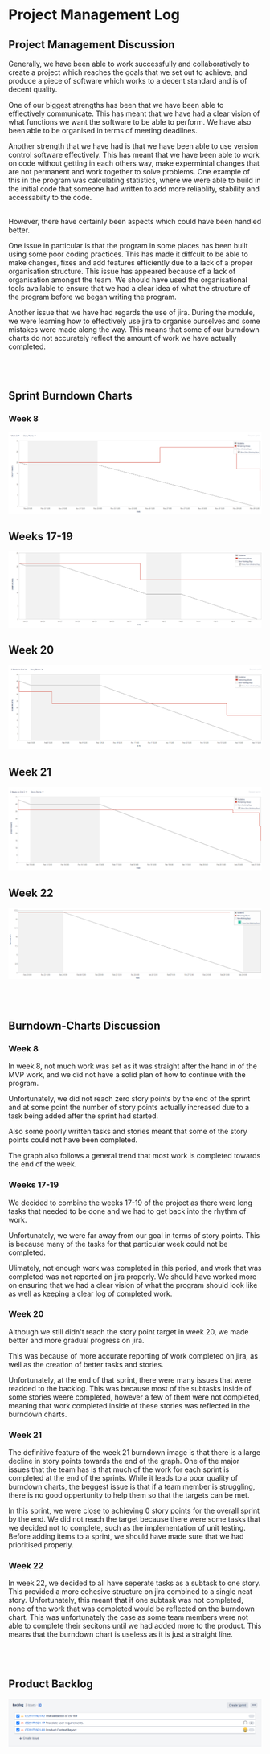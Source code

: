 # Project Management Log

## Project Management Discussion

Generally, we have been able to work successfully and collaboratively to create a project which reaches the goals that we set out to achieve, and produce a piece of software which works to a decent standard and is of decent quality.

One of our biggest strengths has been that we have been able to effiectively communicate. This has meant that we have had a clear vision of what functions we want the software to be able to perform. We have also been able to be organised in terms of meeting deadlines.

Another strength that we have had is that we have been able to use version control software effectively. This has meant that we have been able to work on code without getting in each others way, make expermintal changes that are not permanent and work together to solve problems. One example of this in the program was calculating statistics, where we were able to build in the initial code that someone had written to add more reliablity, stability and accessabilty to the code.<br>

<br>However, there have certainly been aspects which could have been handled better.

One issue in particular is that the program in some places has been built using some poor coding practices. This has made it diffcult to be able to make changes, fixes and add features efficiently due to a lack of a proper organisation structure. This issue has appeared because of a lack of organisation amongst the team. We should have used the organisational tools available to ensure that we had a clear idea of what the structure of the program before we began writing the program.  

Another issue that we have had regards the use of jira. During the module, we were learning how to effectively use jira to organise ourselves and some mistakes were made along the way. This means that some of our burndown charts do not accurately reflect the amount of work we have actually completed.

<br/><br/>
## Sprint Burndown Charts

### Week 8

![Week 8 Image](burndown_images/week_8.png)

## Weeks 17-19
![Week 17-19 Image](burndown_images/week17-19.png)

## Week 20
![Week 20 Image](burndown_images/week_20.png)

## Week 21
![Week 21 Image](burndown_images/week_21.png)

## Week 22
![Week 22 Image](burndown_images/week_22.png)

<br/><br/>

## Burndown-Charts Discussion

### Week 8
In week 8, not much work was set as it was straight after the hand in of the MVP work, and we did not have a solid plan of how to continue with the program.

Unfortunately, we did not reach zero story points by the end of the sprint and at some point the number of story points actually increased due to a task being added after the sprint had started.

Also some poorly written tasks and stories meant that some of the story points could not have been completed.

The graph also follows a general trend that most work is completed towards the end of the week.

### Weeks 17-19

We decided to combine the weeks 17-19 of the project as there were long tasks that needed to be done and we had to get back into the rhythm of work.

Unfortunately, we were far away from our goal in terms of story points. This is because many of the tasks for that particular week could not be completed.

Ulimately, not enough work was completed in this period, and work that was completed was not reported on jira properly. We should have worked more on ensuring that we had a clear vision of what the program should look like as well as keeping a clear log of completed work.

### Week 20

Although we still didn't reach the story point target in week 20, we made better and more gradual progress on jira.

This was because of more accurate reporting of work completed on jira, as well as the creation of better tasks and stories.

Unfortunately, at the end of that sprint, there were many issues that were readded to the backlog. This was because most of the subtasks inside of some stories weere completed, however a few of them were not completed, meaning that work completed inside of these stories was reflected in the burndown charts.

### Week 21

The definitive feature of the week 21 burndown image is that there is a large decline in story points towards the end of the graph. One of the major issues that the team has is that much of the work for each sprint is completed at the end of the sprints. While it leads to a poor quality of burndown charts, the beggest issue is that if a team member is struggling, there is no good oppertunity to help them so that the targets can be met.

In this sprint, we were close to achieving 0 story points for the overall sprint by the end. We did not reach the target because there were some tasks that we decided not to complete, such as the implementation of unit testing. Before adding items to a sprint, we should have made sure that we had prioritised properly.


### Week 22

In week 22, we decided to all have seperate tasks as a subtask to one story. This provided a more cohesive structure on jira combined to a single neat story. Unfortunately, this meant that if one subtask was not completed, none of the work that was completed would be reflected on the burndown chart. This was unfortunately the case as some team members were not able to complete their secitons until we had added more to the product. This means that the burndown chart is useless as it is just a straight line.

<br/><br/>
## Product Backlog

![Backlog Image](burndown_images/backlog.png)
